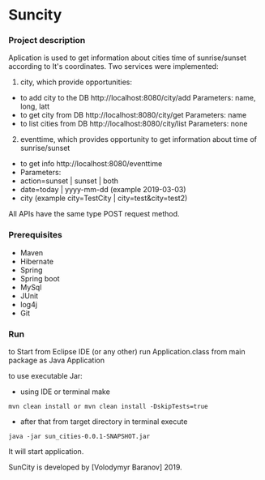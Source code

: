# Suncity 

### Project description

Aplication is used to get information about cities time of sunrise/sunset according to It's coordinates. Two services were implemented:
1. city, which provide opportunities: 
  - to add city to the DB
  http://localhost:8080/city/add
  Parameters: name, long, latt
  - to get city from DB
  http://localhost:8080/city/get
  Parameters: name
  - to list cities from DB
  http://localhost:8080/city/list
  Parameters: none
2. eventtime, which provides opportunity to get information about time of sunrise/sunset
  - to get info
  http://localhost:8080/eventtime
  - Parameters: 
  - action=sunset | sunset | both
  - date=today | yyyy-mm-dd (example 2019-03-03)
  - city (example city=TestCity | city=test&city=test2)
  
  All APIs have the same type POST request method. 

### Prerequisites 
- Maven
- Hibernate
- Spring
- Spring boot
- MySql
- JUnit
- log4j
- Git
### Run 
to Start from Eclipse IDE (or any other) run Application.class from main package as Java Application

to use executable Jar:
- using IDE or terminal make 
```
mvn clean install or mvn clean install -DskipTests=true
```
- after that from target directory in terminal execute
```
java -jar sun_cities-0.0.1-SNAPSHOT.jar
```
It will start application. 

SunCity is developed by [Volodymyr Baranov] 2019.
